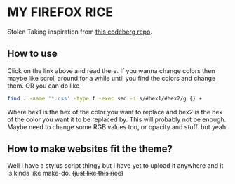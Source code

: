 # MY FIREFOX RICE
~~Stolen~~ Taking inspiration from [this codeberg repo](https://codeberg.org/awwpotato/potatofox).

## How to use

Click on the link above and read there.
If you wanna change colors then maybe like scroll around for a while until you find the colors and change them.
OR you can do like
```bash
find . -name '*.css' -type f -exec sed -i s/#hex1/#hex2/g {} +
```
Where hex1 is the hex of the color you want to replace and hex2 is the hex of the color you want it to be replaced by.
This will probably not be enough. Maybe need to change some RGB values too, or opacity and stuff. but yeah.

## How to make websites fit the theme?

Well I have a stylus script thingy but I have yet to upload it anywhere and it is kinda like make-do. ~~(just like this rice)~~

